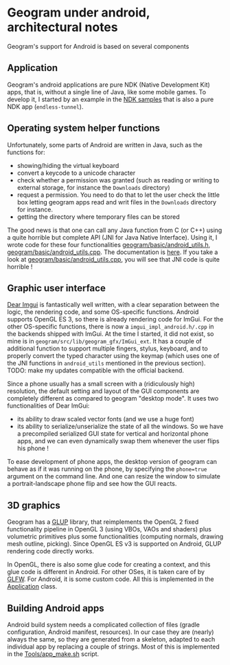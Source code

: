 # Geogram under android, architectural notes

Geogram's support for Android is based on several components

Application
-----------
Geogram's android applications are pure NDK (Native Development Kit) apps, that is,
without a single line of Java, like some mobile games. To develop it, I started
by an example in the [NDK samples](https://github.com/android/ndk-samples.git) that
is also a pure NDK app (`endless-tunnel`). 

Operating system helper functions
---------------------------------

Unfortunately, some parts of Android are written in Java, such as the functions for:

- showing/hiding the virtual keyboard
- convert a keycode to a unicode character
- check whether a permission was granted (such as reading or writing
  to external storage, for instance the `Downloads` directory)
- request a permission. You need to do that to let the user check the little box
  letting geogram apps read and writ files in the `Downloads` directory for instance.
- getting the directory where temporary files can be stored

The good news is that one can call any Java function from C (or C++) using a quite horrible
but complete API (JNI for Java Native Interface). Using it, I wrote code 
for these four functionalities
[geogram/basic/android_utils.h](https://github.com/BrunoLevy/geogram/blob/main/src/lib/geogram/basic/android_utils.h),
[geogram/basic/android_utils.cpp](https://github.com/BrunoLevy/geogram/blob/main/src/lib/geogram/basic/android_utils.cpp).
The documentation is [here](https://brunolevy.github.io/geogram/android__utils_8h.html). If you take a look
at [geogram/basic/android_utils.cpp](https://github.com/BrunoLevy/geogram/blob/main/src/lib/geogram/basic/android_utils.cpp),
you will see that JNI code is quite horrible !

Graphic user interface
----------------------

[Dear Imgui](https://github.com/ocornut/imgui) is fantastically well written, with a clear separation between
the logic, the rendering code, and some OS-specific functions. Android supports OpenGL ES 3, so there is already
rendering code for ImGui. For the other OS-specific functions, there is now a `imgui_impl_android.h/.cpp` in
the backends shipped with ImGui. At the time I started, it did not exist, so mine is in
`geogram/src/lib/geogram_gfx/ImGui_ext`. It has a couple of additional function to support multiple fingers,
stylus, keyboard, and to properly convert the typed character using the keymap (which uses one of the
JNI functions in `android_utils` mentioned in the previous section). TODO: make my updates compatible with
the official backend.

Since a phone usually has a small screen with a (ridiculously high) resolution, the default setting and layout
of the GUI components are completely different as compared to geogram "desktop mode". It uses two functionalities
of Dear ImGui:
- its ability to draw scaled vector fonts (and we use a huge font)
- its ability to serialize/unserialize the state of all the windows. So we have a precompiled serialized GUI
  state for vertical and horizontal phone apps, and we can even dynamically swap them whenever the user flips
  his phone !

To ease development of phone apps, the desktop version of geogram can behave as if it was running on the phone,
by specifying the `phone=true` argument on the command line. And one can resize the window to simulate a
portrait-landscape phone flip and see how the GUI reacts.

3D graphics
-----------

Geogram has a [GLUP](https://brunolevy.github.io/geogram/GLUP_8h.html) library, that reimplements the OpenGL 2
fixed functionality pipeline in OpenGL 3 (using VBOs, VAOs and shaders) plus volumetric primitives plus
some functionalities (computing normals, drawing mesh outline, picking). Since OpenGL ES v3 is supported on
Android, GLUP rendering code directly works.

In OpenGL, there is also some glue code for creating a context, and this glue code is different in Android.
For other OSes, it is taken care of by [GLFW](https://www.glfw.org/). For Android, it is some custom code.
All this is implemented in the [Application](https://brunolevy.github.io/geogram/classGEO_1_1Application.html#details)
class.

Building Android apps
---------------------

Android build system needs a complicated collection of files (gradle configuration, Android manifest, resources).
In our case they are (nearly) always the same, so they are generated from a skeleton, adapted to each individual
app by replacing a couple of strings. Most of this is implemented in the
[Tools/app_make.sh](https://github.com/BrunoLevy/geogram.android/blob/main/Tools/app_make.sh) script.
